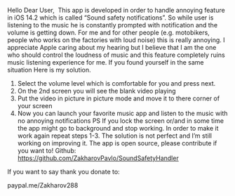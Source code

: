 Hello Dear User, 
This app is developed in order to handle annoying feature in iOS 14.2 which is called “Sound safety notifications”. So while user is listening to the music he is constantly prompted with notification and the volume is getting down. For me and for other people (e.g. motobikers, people who works on the factories with loud noise) this is really annoying. I appreciate Apple caring about my hearing but I believe that I am the one who should control the loudness of music and this feature completely ruins music listening experience for me. If you found yourself in the same situation Here is my solution.
1. Select the volume level which is comfortable for you and press next.
2. On the 2nd screen you will see the blank video playing
3. Put the video in picture in picture mode and move it to there corner of your screen
4. Now you can launch your favorite music app and listen to the music with no annoying notifications
PS If you lock the screen or/and in some time the app might go to background and stop working. 
In order to make it work again repeat steps 1-3. The solution is not perfect and I’m still working on improving it. The app is open source, please contribute if you want to!
Github:
https://github.com/ZakharovPavlo/SoundSafetyHandler

If you want to say thank you donate to:

paypal.me/Zakharov288
